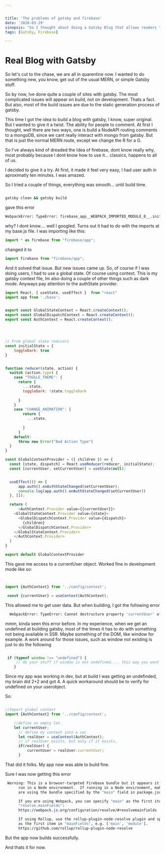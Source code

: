 ```yaml
---


title: 'The problems of gatsby and firebase'
date: '2020-03-29'
sinopsis: "So I thought about doing a Gatsby Blog that allows readers to comment, kind of basic and easy to do with, lets say wordpress. But that would be easy"
tags: [Gatsby, Firebase]

---
```



# Real Blog with Gatsby

So let's cut to the chase, we are all in quarentine now. I wanted to do something new, you know, get out of the usual MERN, or simple Gatsby stuff.

So by now, Ive done quite a couple of sites with gatsby. The most complicated issues will appear on build, not on development. Thats a fact. But also, most of the build issues are due to the static generation process of gatsby.

This time I got the idea to build a blog with gatsby, I know, super original. But I wanted to give it a twist. The ability for people to comment. At first I thought, well there are two ways, one is build a NodeAPI routing comments to a mongoDB, since we cant really interact with mongo from gatsby. But that is just the normal MERN route, except we change the R for a G. 

So I've always kind of dreaded the Idea of firebase, dont know really why, most probably because I dont know how to use it... classics, happens to all of us. 

I decided to give it a try. At first, it made it feel very easy, I had user auth in aproximatly ten minutes. I was amazed. 

So I tried a couple of things, everything was smooth... until build time.

```bash

gatsby clean && gatsby build

```

gave this error

```bash
WebpackError: TypeError: firebase_app__WEBPACK_IMPORTED_MODULE_0__.initializeApp is not a function gatsby

```

why? I dont know.... well I googled. Turns out it had to do with the imports at my base.js file.
I was importing like this:

```javascript
import * as firebase from "firebase/app";

```
changed it to 

```javascript
import firebase from "firebase/app";

```

And it solved that issue. But new issues came up. 
So, of course if I was doing users, I had to use a global state. Of course using context. This is my gatsby context file, Im also doing a couple of other things such as dark mode. Anyways pay attention to the authState provider.

```javascript
import React, { useState, useEffect }  from "react"
import app from './base';


export const GlobalStateContext = React.createContext();
export const GlobalDispatchContext = React.createContext();
export const AuthContext = React.createContext();




// From global state reducers
const initialState = {
    toggleDark: true
}


function reducer(state, action) {
  switch (action.type) {
    case "TOGGLE_THEME": {
      return {
        ...state,
        toggleDark: !state.toggleDark
       
      }
    }
    case "CHANGE_ANIMATION": {
        return {
          ...state,
          
        }
      }
    default:
      throw new Error("Bad Action Type")
  }
}

const GlobalContextProvider = ({ children }) => {
  const [state, dispatch] = React.useReducer(reducer, initialState);
  const [currentUser, setCurrentUser] = useState(null);


  useEffect(() => {
      app.auth().onAuthStateChanged(setCurrentUser);
      console.log(app.auth().onAuthStateChanged(setCurrentUser))
  }, []);

  return (
      <AuthContext.Provider value={{currentUser}}>
    <GlobalStateContext.Provider value={state}>
      <GlobalDispatchContext.Provider value={dispatch}>
        {children}
      </GlobalDispatchContext.Provider>
    </GlobalStateContext.Provider>
    </AuthContext.Provider>
  )
}

export default GlobalContextProvider

```

This gave me access to a currentUser object. Worked fine in development mode
like so:

```javascript


import {AuthContext} from '../config/context';

 const {currentUser} = useContext(AuthContext);

```

This allowed me to get user data. But when building, I got the following error

```bash
  WebpackError: TypeError: Cannot destructure property 'currentUser' of 'Object(...)(...)' as it is undefined.   

```

mmm, kinda seen this error before. In my experience, when we get an undefined at building gatsby, most of the times it has to do with something not being available in SSR. Maybe something of the DOM, like window for example. A work around for those issues, such as window not existing is just to do the following

```javascript

 if (typeof window !== "undefined") {
     // do your stuff if window is not undefined.... this way you wont get window is undefined at build
    }

```

Since my app was working in dev, but at build I was getting an undefinded, my brain did 2+2 and got 4. A quick workaround should be to verify for undefined on your userobject.

So:

```javascript

//Import global context
import {AuthContext} from '../config/context';

    //define an empty let.
    let currentUser;
      // define my context into a var
      let realUser = useContext(AuthContext);
      // if realUser exists, but only if it exists, 
      if(realUser) {
          currentUser = realUser.currentUser;
      }

```

That did it folks. My app now was able to build fine.

Sure I was now getting this error 

```bash
 Warning: This is a browser-targeted Firebase bundle but it appears it is being
      run in a Node environment.  If running in a Node environment, make sure you
      are using the bundle specified by the "main" field in package.json.

      If you are using Webpack, you can specify "main" as the first item in
      "resolve.mainFields":
      https://webpack.js.org/configuration/resolve/#resolvemainfields

      If using Rollup, use the rollup-plugin-node-resolve plugin and specify "main"
      as the first item in "mainFields", e.g. ['main', 'module'].
      https://github.com/rollup/rollup-plugin-node-resolve

```
But the app now builds successfully.

And thats it for now.